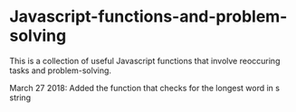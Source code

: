 # Javascript-functions-and-problem-solving

This is a collection of useful Javascript functions that involve reoccuring tasks and problem-solving.

March 27 2018: Added the function that checks for the longest word in s string
